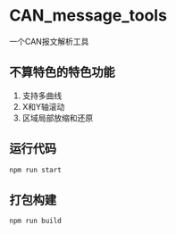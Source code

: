 # CAN_message_tools

一个CAN报文解析工具

## 不算特色的特色功能

1. 支持多曲线
2. X和Y轴滚动
3. 区域局部放缩和还原

## 运行代码

```js
npm run start
```

## 打包构建

```js
npm run build
```

